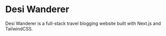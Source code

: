 # Desi Wanderer

Desi Wanderer is a full-stack travel blogging website built with Next.js and
TailwindCSS.
